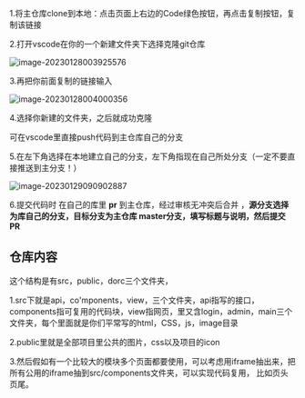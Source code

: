 1.将主仓库clone到本地：点击页面上右边的Code绿色按钮，再点击复制按钮，复制该链接

2.打开vscode在你的一个新建文件夹下选择克隆git仓库

![image-20230128003925576](https://yunding-ljt.oss-cn-beijing.aliyuncs.com/image-20230128003925576.png)

3.再把你前面复制的链接输入

![image-20230128004000356](https://yunding-ljt.oss-cn-beijing.aliyuncs.com/image-20230128004000356.png)

4.选择你新建的文件夹，之后就成功克隆

可在vscode里直接push代码到主仓库自己的分支

5.在左下角选择在本地建立自己的分支，左下角指现在自己所处分支（一定不要直接推送到主分支！）

![image-20230129090902887](https://yunding-ljt.oss-cn-beijing.aliyuncs.com/image-20230129090902887.png)



6.提交代码时  在自己的库里  **pr** 到主仓库，经过审核无冲突后合并 ，**源分支选择为库自己的分支，目标分支为主仓库 master分支，填写标题与说明，然后提交 PR**  

## 仓库内容

这个结构是有src，public，dorc三个文件夹，

1.src下就是api，co'mponents，view，三个文件夹，api指写的接口，components指可复用的代码块，view指网页，里又含login，admin，main三个文件夹，每个里面就是你们平常写的html，CSS，js，image目录

2.public里就是全部项目里公共的图片，css以及项目的icon

3.然后假如有一个比较大的模块多个页面都要使用，可以考虑用iframe抽出来，把所有公用的iframe抽到src/components文件夹，可以实现代码复用， 比如页头 页尾。 

